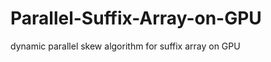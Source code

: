 Parallel-Suffix-Array-on-GPU
============================

dynamic parallel skew algorithm for suffix array on GPU
